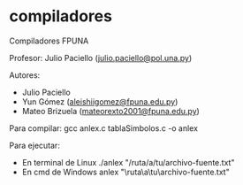compiladores
============

Compiladores FPUNA

Profesor: Julio Paciello (julio.paciello@pol.una.py)

Autores: 
- Julio Paciello
- Yun Gómez (aleishiigomez@fpuna.edu.py)
- Mateo Brizuela (mateorexto2001@fpuna.edu.py)

Para compilar: gcc anlex.c tablaSimbolos.c -o anlex

Para ejecutar:
- En terminal de Linux
 ./anlex "/ruta/a/tu/archivo-fuente.txt"
- En cmd de Windows
 anlex "\ruta\a\tu\archivo-fuente.txt"
